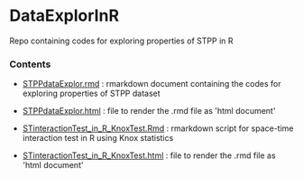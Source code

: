 # DataExplorInR
Repo containing codes for exploring properties of STPP in R

### Contents

- [STPPdataExplor.rmd](STPPdataExplor.rmd) : rmarkdown document containing the codes for exploring properties of STPP dataset
- [STPPdataExplor.html](http://htmlpreview.github.io/?https://github.com/QuantCrimAtLeeds/DataExplorInR/blob/master/STPPdataExplor.html) : file to render the .rmd file as 'html document' 

- [STinteractionTest_in_R_KnoxTest.Rmd](STinteractionTest_in_R_KnoxTest.Rmd) : rmarkdown script for space-time interaction test in R using Knox statistics
- [STinteractionTest_in_R_KnoxTest.html](http://htmlpreview.github.io/?https://github.com/QuantCrimAtLeeds/DataExplorInR/blob/master/STinteractionTest_in_R_KnoxTest.html) : file to render the .rmd file as 'html document'




